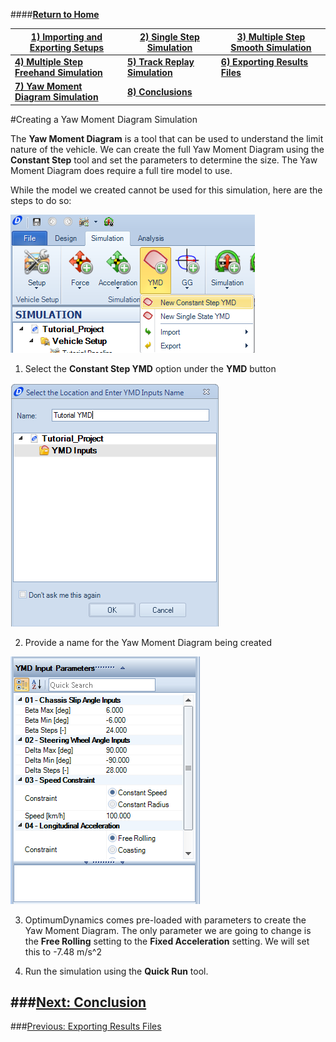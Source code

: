 ####__[Return to Home](1_Tutorial_2.md)__

[1) Importing and Exporting Setups](2_ImportExport.md)|[2) Single Step Simulation](3_SingleStepSim.md)|[3) Multiple Step Smooth Simulation](4_MultiStepSim.md)
-|-|-
[__4) Multiple Step Freehand Simulation__](5_MultiStepRough.md)|[__5) Track Replay Simulation__](6_TrackReplay.md)|[__6) Exporting Results Files__](7_ExportResults.md)
[__7) Yaw Moment Diagram Simulation__](8_YMDSim.md)|[__8) Conclusions__](9_Conclusions.md)

#Creating a Yaw Moment Diagram Simulation

The __Yaw Moment Diagram__ is a tool that can be used to understand the limit nature of the vehicle. We can create the full Yaw Moment Diagram using the __Constant Step__ tool and set the parameters to determine the size. The Yaw Moment Diagram does require a full tire model to use.

While the model we created cannot be used for this simulation, here are the steps to do so:

![New YMD](../img/new_YMD.png)

1) Select the __Constant Step YMD__ option under the __YMD__ button

![YMD Name](../img/YMD_name.png)

2) Provide a name for the Yaw Moment Diagram being created

![YMD Param](../img/YMD_param.png)

3) OptimumDynamics comes pre-loaded with parameters to create the Yaw Moment Diagram. The only parameter we are going to change is the __Free Rolling__ setting to the __Fixed Acceleration__ setting.  We will set this to -7.48 m/s^2

4) Run the simulation using the __Quick Run__ tool.

###[Next: Conclusion](9_Conclusions.md)
--------------------------------------------------------
###[Previous: Exporting Results Files](7_ExportResults.md)